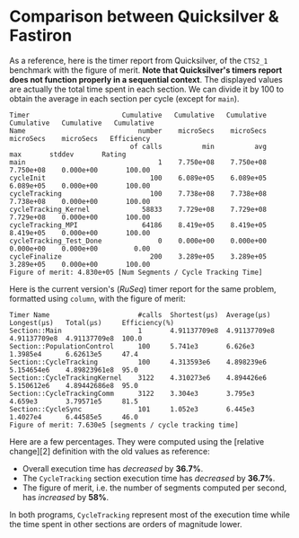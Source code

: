  # Comparison between Quicksilver & Fastiron


As a reference, here is the timer report from Quicksilver, of the `CTS2_1` benchmark with the figure of 
merit. **Note that Quicksilver's timers report does not function properly in a sequential context**. The 
displayed values are actually the total time spent in each section. We can divide it by 100 to obtain 
the average in each section per cycle (except for `main`).

```
Timer                       Cumulative   Cumulative   Cumulative   Cumulative   Cumulative   Cumulative
Name                            number    microSecs    microSecs    microSecs    microSecs   Efficiency
                              of calls          min          avg          max       stddev       Rating
main                                 1    7.750e+08    7.750e+08    7.750e+08    0.000e+00       100.00
cycleInit                          100    6.089e+05    6.089e+05    6.089e+05    0.000e+00       100.00
cycleTracking                      100    7.738e+08    7.738e+08    7.738e+08    0.000e+00       100.00
cycleTracking_Kernel             58833    7.729e+08    7.729e+08    7.729e+08    0.000e+00       100.00
cycleTracking_MPI                64186    8.419e+05    8.419e+05    8.419e+05    0.000e+00       100.00
cycleTracking_Test_Done              0    0.000e+00    0.000e+00    0.000e+00    0.000e+00         0.00
cycleFinalize                      200    3.289e+05    3.289e+05    3.289e+05    0.000e+00       100.00
Figure of merit: 4.830e+05 [Num Segments / Cycle Tracking Time]
```

Here is the current version's (_RuSeq_) timer report for the same problem, formatted using `column`, with 
the figure of merit:

```
Timer Name                      #calls  Shortest(µs)  Average(µs)   Longest(µs)   Total(µs)     Efficiency(%)
Section::Main                   1       4.91137709e8  4.91137709e8  4.91137709e8  4.91137709e8  100.0
Section::PopulationControl      100     5.741e3       6.626e3       1.3985e4      6.62613e5     47.4
Section::CycleTracking          100     4.313593e6    4.898239e6    5.154654e6    4.89823961e8  95.0
Section::CycleTrackingKernel    3122    4.310273e6    4.894426e6    5.150612e6    4.89442686e8  95.0
Section::CycleTrackingComm      3122    3.304e3       3.795e3       4.659e3       3.79571e5     81.5
Section::CycleSync              101     1.052e3       6.445e3       1.4027e4      6.44585e5     46.0
Figure of merit: 7.630e5 [segments / cycle tracking time]
```

Here are a few percentages. They were computed using the [relative change][2] definition with the old 
values as reference:

- Overall execution time has _decreased_ by **36.7%**.
- The `CycleTracking` section execution time has _decreased_ by **36.7%**.
- The figure of merit, i.e. the number of segments computed per second, has 
  _increased_ by **58%**.

In both programs, `CycleTracking` represent most of the execution time while the time spent in 
other sections are orders of magnitude lower.

